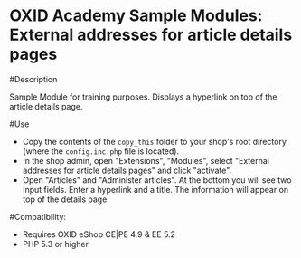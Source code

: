 OXID Academy Sample Modules: External addresses for article details pages
=========================================================================

#Description

Sample Module for training purposes.
Displays a hyperlink on top of the article details page.

#Use

 * Copy the contents of the `copy_this` folder to your shop's root directory (where the `config.inc.php` file is located).
 * In the shop admin, open "Extensions", "Modules", select "External addresses for article details pages" and click "activate".
 * Open "Articles" and "Administer articles". At the bottom you will see two input fields. Enter a hyperlink and a title. The information will appear on top of the details page.


#Compatibility:

 * Requires OXID eShop CE|PE 4.9 & EE 5.2
 * PHP 5.3 or higher